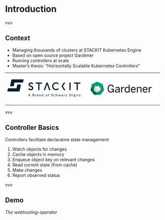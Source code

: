 # Introduction

vvv

## Context

- Managing thousands of clusters at STACKIT Kubernetes Engine
- Based on open source project Gardener
- Running controllers at scale
- Master’s thesis: “Horizontally Scalable Kubernetes Controllers”

<table style="width: 100%;">
<tr>
<td style="width:50%;">

![STACKIT logo](../assets/stackit.svg)

</td>
<td style="width:50%;">

![Gardener logo](../assets/gardener.svg)

</td>
</table>

vvv

## Controller Basics

Controllers facilitate declarative state management:

1. Watch objects for changes
2. Cache objects in memory
3. Enqueue object key on relevant changes
4. Read current state (from cache)
5. Make changes
6. Report observed status

vvv

## Demo

<em>The webhosting-operator</em>
